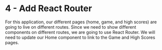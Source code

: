 # 4 - Add React Router

For this application, our different pages (home, game, and high scores) are going to live on different routes. Since we need to show different components on different routes, we are going to use React Router. We will need to update our Home component to link to the Game and High Scores pages.

